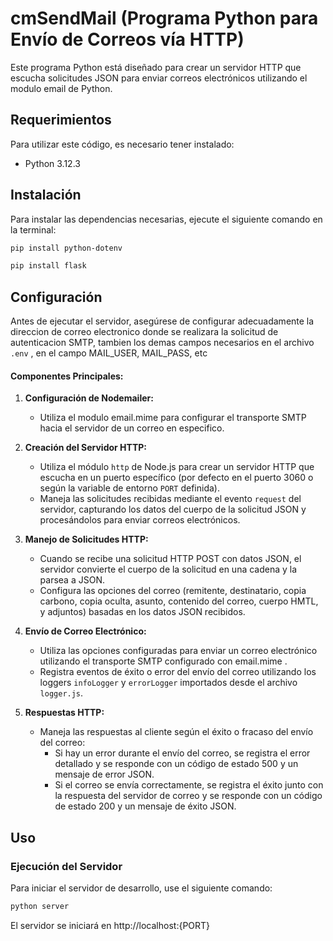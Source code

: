 # cmSendMail (Programa Python para Envío de Correos vía HTTP)

Este programa Python está diseñado para crear un servidor HTTP que escucha solicitudes JSON para enviar correos electrónicos utilizando el modulo email de Python.

## Requerimientos

Para utilizar este código, es necesario tener instalado:

- Python 3.12.3

## Instalación

Para instalar las dependencias necesarias, ejecute el siguiente comando en la terminal:

```bash
pip install python-dotenv
```
```bash
pip install flask
```
## Configuración

Antes de ejecutar el servidor, asegúrese de configurar adecuadamente la direccion de correo electronico donde se realizara la solicitud de autenticacion SMTP, tambien los demas campos necesarios en el archivo  `.env` , en el campo MAIL_USER, MAIL_PASS, etc


#### Componentes Principales:

1. **Configuración de Nodemailer:**
   - Utiliza el modulo email.mime para configurar el transporte SMTP hacia el servidor de un correo en especifico.

2. **Creación del Servidor HTTP:**
   - Utiliza el módulo `http` de Node.js para crear un servidor HTTP que escucha en un puerto específico (por defecto en el puerto 3060 o según la variable de entorno `PORT` definida).
   - Maneja las solicitudes recibidas mediante el evento `request` del servidor, capturando los datos del cuerpo de la solicitud JSON y procesándolos para enviar correos electrónicos.

3. **Manejo de Solicitudes HTTP:**
   - Cuando se recibe una solicitud HTTP POST con datos JSON, el servidor convierte el cuerpo de la solicitud en una cadena y la parsea a JSON.
   - Configura las opciones del correo (remitente, destinatario, copia carbono, copia oculta, asunto, contenido del correo, cuerpo HMTL, y adjuntos) basadas en los datos JSON recibidos.

4. **Envío de Correo Electrónico:**
   - Utiliza las opciones configuradas para enviar un correo electrónico utilizando el transporte SMTP configurado con email.mime .
   - Registra eventos de éxito o error del envío del correo utilizando los loggers `infoLogger` y `errorLogger` importados desde el archivo `logger.js`.

5. **Respuestas HTTP:**
   - Maneja las respuestas al cliente según el éxito o fracaso del envío del correo:
     - Si hay un error durante el envío del correo, se registra el error detallado y se responde con un código de estado 500 y un mensaje de error JSON.
     - Si el correo se envía correctamente, se registra el éxito junto con la respuesta del servidor de correo y se responde con un código de estado 200 y un mensaje de éxito JSON.

## Uso

### Ejecución del Servidor

Para iniciar el servidor de desarrollo, use el siguiente comando:

```bash
python server
```
El servidor se iniciará en http://localhost:{PORT}



